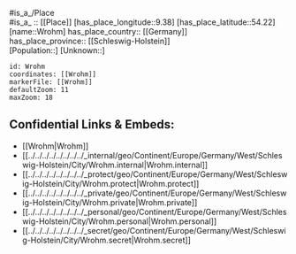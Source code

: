 ﻿---
location: [54.22,9.38] 
mapzoom: [7,12] 
mapmarker: city 
type: City
tags:
- geo/City


SpocWebEntityId: 35712
isDeleted: false
confidential: public

---
#is_a_/Place  
#is_a_ :: [[Place]] 
[has_place_longitude::9.38] 
[has_place_latitude::54.22] 
[name::Wrohm] 
has_place_country:: [[Germany]]  
has_place_province:: [[Schleswig-Holstein]]  
[Population::] 
[Unknown::] 


```leaflet
id: Wrohm
coordinates: [[Wrohm]] 
markerFile: [[Wrohm]] 
defaultZoom: 11 
maxZoom: 18
```


## Confidential Links & Embeds: 
- [[Wrohm|Wrohm]]  
- [[../../../../../../../../_internal/geo/Continent/Europe/Germany/West/Schleswig-Holstein/City/Wrohm.internal|Wrohm.internal]] 
- [[../../../../../../../../_protect/geo/Continent/Europe/Germany/West/Schleswig-Holstein/City/Wrohm.protect|Wrohm.protect]] 
- [[../../../../../../../../_private/geo/Continent/Europe/Germany/West/Schleswig-Holstein/City/Wrohm.private|Wrohm.private]] 
- [[../../../../../../../../_personal/geo/Continent/Europe/Germany/West/Schleswig-Holstein/City/Wrohm.personal|Wrohm.personal]] 
- [[../../../../../../../../_secret/geo/Continent/Europe/Germany/West/Schleswig-Holstein/City/Wrohm.secret|Wrohm.secret]] 

